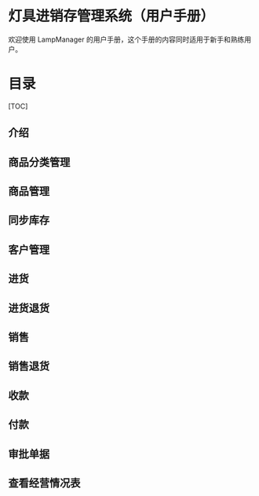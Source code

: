 # 灯具进销存管理系统（用户手册）

  欢迎使用 LampManager 的用户手册，这个手册的内容同时适用于新手和熟练用户。

# 目录

[TOC]

## 介绍



## 商品分类管理



## 商品管理



## 同步库存



## 客户管理



## 进货



## 进货退货



## 销售



## 销售退货



## 收款



## 付款



## 审批单据



## 查看经营情况表





